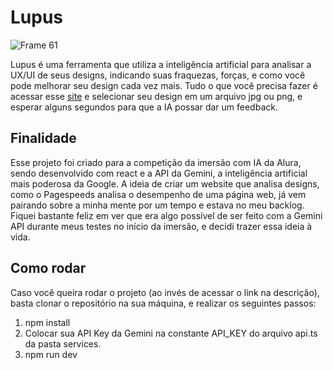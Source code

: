 # Lupus

![Frame 61](https://github.com/nandowastaken/lupus/assets/79945109/c3928be5-d132-46e2-be95-b943be6520c8)


Lupus é uma ferramenta que utiliza a inteligência artificial para analisar a UX/UI de seus designs, indicando suas fraquezas, forças, e como você pode melhorar seu design cada vez mais. Tudo o que você precisa fazer é acessar esse <a href="https://ux-analysis-tool.vercel.app/" target="blank">site</a> e selecionar seu design em um arquivo jpg ou png, e esperar alguns segundos para que a IA possar dar um feedback.

## Finalidade

Esse projeto foi criado para a competição da imersão com IA da Alura, sendo desenvolvido com react e a API da Gemini, a inteligência artificial mais poderosa da Google. A ideia de criar um website que analisa designs, como o Pagespeeds analisa o desempenho de uma página web, já vem pairando sobre a minha mente por um tempo e estava no meu backlog. Fiquei bastante feliz em ver que era algo possível de ser feito com a Gemini API durante meus testes no início da imersão, e decidi trazer essa ideia à vida. 


## Como rodar

Caso você queira rodar o projeto (ao invés de acessar o link na descrição), basta clonar o repositório na sua máquina, e realizar os seguintes passos:

1. npm install
2. Colocar sua API Key da Gemini na constante API_KEY do arquivo api.ts da pasta services.
3. npm run dev

